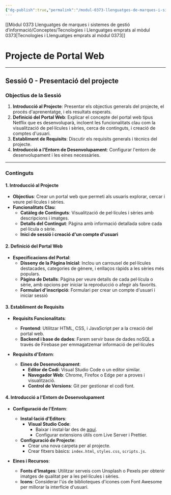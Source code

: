 ```yaml
---
{"dg-publish":true,"permalink":"/modul-0373-llenguatges-de-marques-i-sistemes-de-gestio-d-informacio/sessions/sessio-0/"}
---
```


[[Mòdul 0373 Llenguatges de marques i sistemes de gestió d’informació/Conceptes/Tecnologies i Llenguatges emprats al mòdul 0373\|Tecnologies i Llenguatges emprats al mòdul 0373]] 
# Projecte de Portal Web

---

## Sessió 0 - Presentació del projecte

### Objectius de la Sessió

1. **Introducció al Projecte**: Presentar els objectius generals del projecte, el procés d'aprenentatge, i els resultats esperats.
2. **Definició del Portal Web**: Explicar el concepte del portal web tipus Netflix que es desenvoluparà, incloent les funcionalitats clau com la visualització de pel·lícules i sèries, cerca de continguts, i creació de comptes d'usuari.
3. **Establiment de Requisits**: Discutir els requisits generals i tècnics del projecte.
4. **Introducció a l'Entorn de Desenvolupament**: Configurar l'entorn de desenvolupament i les eines necessàries.

---

### Continguts

#### 1. Introducció al Projecte

- **Objectius**: Crear un portal web que permeti als usuaris explorar, cercar i veure pel·lícules i sèries.
- **Funcionalitats Clau**:
  - **Catàleg de Continguts**: Visualització de pel·lícules i sèries amb descripcions i imatges.
  - **Detalls del Contingut**: Pàgina amb informació detallada sobre cada pel·lícula o sèrie.
  - **Inici de sessió i creació d'un compte d'usuari**

#### 2. Definició del Portal Web

- **Especificacions del Portal**:
  - **Disseny de la Pàgina Inicial**: Inclou un carrousel de pel·lícules destacades, categories de gènere, i enllaços ràpids a les sèries més populars.
  - **Pàgina de Detalls**: Pàgina per veure detalls de cada pel·lícula o sèrie, amb opcions per iniciar la reproducció o afegir als favorits.
  - **Formulari d'inscripció**: Formulari per crear un compte d'usuari i iniciar sessió

#### 3. Establiment de Requisits

- **Requisits Funcionalitats**:
  - **Frontend**: Utilitzar HTML, CSS, i JavaScript per a la creació del portal web.
  - **Backend i base de dades**: Farem servir base de dades noSQL a través de Firebase per emmagatzemar informació de pel·lícules
  
- **Requisits d'Entorn**:
  - **Eines de Desenvolupament**:
    - **Editor de Codi**: Visual Studio Code o un editor similar.
    - **Navegador Web**: Chrome, Firefox o Edge per a proves i visualització.
    - **Control de Versions**: Git per gestionar el codi font.

#### 4. Introducció a l'Entorn de Desenvolupament

- **Configuració de l'Entorn**:
  - **Instal·lació d'Editors**:
    - **Visual Studio Code**:
      - Baixar i instal·lar des de [aquí](https://code.visualstudio.com/).
      - Configurar extensions útils com Live Server i Prettier.
  - **Configuració de Projecte**:
    - Crear una nova carpeta per al projecte.
    - Crear fitxers bàsics: `index.html`, `styles.css`, `scripts.js`.

- **Eines i Recursos**:
  - **Fonts d'Imatges**: Utilitzar serveis com Unsplash o Pexels per obtenir imatges de qualitat per a les pel·lícules i sèries.
  - **Icons**: Considerar l'ús de biblioteques d'icones com Font Awesome per millorar la interfície d'usuari.

